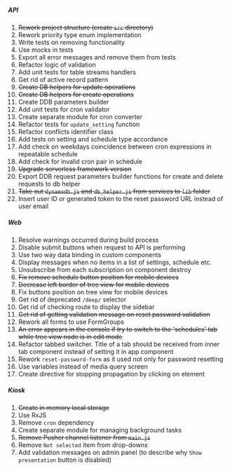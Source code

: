 ##### API
1. ~~Rework project structure (create `src` directory)~~
1. Rework priority type enum implementation
1. Write tests on removing functionality
1. Use mocks in tests
1. Export all error messages and remove them from tests
1. Refactor logic of validation
1. Add unit tests for table streams handlers 
1. Get rid of active record pattern
1. ~~Create DB helpers for update operations~~
1. ~~Create DB helpers for create operations~~
1. Create DDB parameters builder
1. Add unit tests for cron validator
1. Create separate module for cron converter
1. Refactor tests for `update_setting` function
1. Refactor conflicts identifier class
1. Add tests on setting and schedule type accordance
1. Add check on weekdays coincidence between cron expressions in repeatable schedule
1. Add check for invalid cron pair in schedule
1. ~~Upgrade serverless framework version~~
1. Export DDB request parameters builder functions for create and delete requests to db helper
1. ~~Take out `dynamodb.js` and `db_helper.js` from services to `lib` folder~~
1. Insert user ID or generated token to the reset password URL instead of user email

##### Web
1. Resolve warnings occurred during build process
1. Disable submit buttons when request to API is performing
1. Use two way data binding in custom components
1. Display messages when no items in a list of settings, schedule etc.
1. Unsubscribe from each subscription on component destroy
1. ~~Fix remove schedule button position for mobile devices~~
1. ~~Decrease left border of tree view for mobile devices~~
1. Fix buttons position on tree view for mobile devices
1. Get rid of deprecated `/deep/` selector
1. Get rid of checking route to display the sidebar
1. ~~Get rid of getting validation message on reset password validation~~
1. Rework all forms to use FormGroups
1. ~~An error appears in the console if try to switch to the 'schedules' tab while tree view node is in edit mode~~ 
1. Refactor tabbed switcher. Title of a tab should be received from inner tab component instead of setting it in app component
1. Rework `reset-password-form` as it used not only for password resetting
1. Use variables instead of media query screen
1. Create directive for stopping propagation by clicking on element


##### Kiosk
1. ~~Create in memory local storage~~
1. Use RxJS
1. Remove `cron` dependency
1. Create separate module for managing background tasks
1. ~~Remove Pusher channel listener from `main.js`~~
1. Remove `Not selected` item from drop-downs
1. Add validation messages on admin panel (to describe why `Show presentation` button is disabled)
